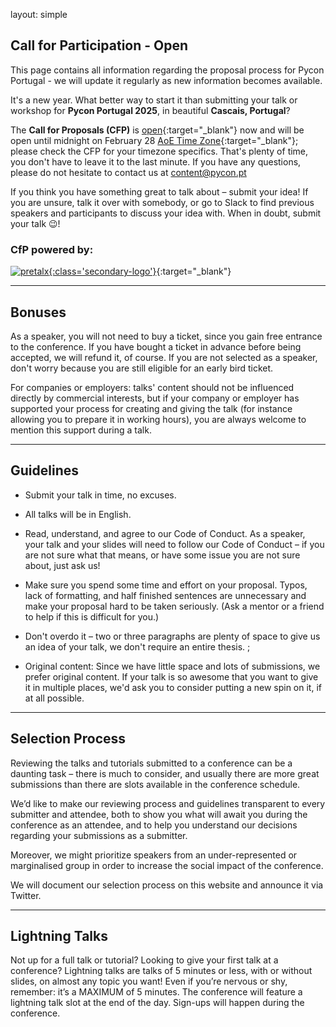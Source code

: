 layout: simple

[//]: # (## Call for Participation - Now Closed)

[//]: # ()
[//]: # (Thank you to everyone who showed interest and submitted their talks and workshops for PyCon Portgual 2024, set to take place in the beautiful city of Altice Forum, Braga. The Call for Proposals &#40;CFP&#41; officially closed at 23:59 &#40;UTC&#41;,)

[//]: # ()
[//]: # (We have been overwhelmed by the enthusiasm and diversity of the proposals received, covering a wide range of both technical and non-technical topics. It's inspiring to see such vibrant participation from both new and seasoned speakers, reflecting the inclusive and supportive spirit of the PyCon community.)

[//]: # ()
[//]: # (**What Happens Next?**)

[//]: # (Our review team is now working diligently to evaluate all the submissions. We aim to craft a comprehensive program that caters to all skill levels and interests, ensuring a rewarding experience for all attendees. Selected speakers will be notified, and the full conference schedule will be announced shortly thereafter. Stay tuned for updates!)

[//]: # ()
[//]: # (**Missed the CFP Deadline**)

[//]: # (If you missed this year's CFP deadline but still wish to contribute, there are plenty of other ways to get involved. We encourage you to participate in the PyCon Portgual [Slack channel]&#40;https://join.slack.com/t/pyconportugal/shared_invite/zt-1ckszg1ye-QDgxx3lOkC15Ocal8xhCSg&#41;, where you can engage with the community, offer support, or even find collaboration opportunities. Your involvement doesn't have to end with the CFP - the Python community thrives on continuous sharing and support.)

[//]: # ()
[//]: # (**Stay Connected**)

[//]: # (For the latest updates, remember to follow us on Twitter [PyCon Portgual]&#40;https://x.com/PyConPT&#41; and check our official website regularly. We'll be sharing more information about the conference schedule, speakers, and other exciting activities planned for PyCon Portgual 2024 in ViAltice Forum, Braga.)

[//]: # ()
[//]: # (**Questions or Suggestions?**)

[//]: # (Our team is here to assist you. Should you have any questions or suggestions, please feel free to reach out to us at content@pycon.pt. We're committed to making PyCon Portgual 2024 an inclusive, engaging, and memorable event for everyone.)

[//]: # ()
[//]: # (Thank you once again for your enthusiasm and participation. We can't wait to see you in Braga and explore the amazing world of Ptyhon together!)

[//]: # ()
[//]: # (We'll see you in Braga!)

[//]: # ()
[//]: # (If you have any questions, please do not hesitate to contact us at [content@pycon.pt]&#40;mailto:content@pycon.pt&#41;. Don't forget to follow us on Twitter [@PyCon PT]&#40;https://x.com/PyConPT&#41;{:target="\_blank"} for the latest up to date information!)


## Call for Participation - Open

This page contains all information regarding the proposal process for Pycon Portugal - we will update it regularly as new information becomes available.

It's a new year. What better way to start it than submitting your talk or workshop for **Pycon Portugal 2025**, in beautiful **Cascais, Portugal**? 

The **Call for Proposals (CFP)** is [open](https://pretalx.evolutio.pt/pycon-portugal-2025/cfp){:target="_blank"} now and will be open until midnight on February 28 [AoE Time Zone](https://www.timeanddate.com/time/zones/aoe){:target="_blank"}; please check the CFP for your timezone specifics. That's plenty of time, you don't have to leave it to the last minute. If you have any questions, please do not hesitate to contact us at [content@pycon.pt](mailto:content@pycon.pt)

If you think you have something great to talk about – submit your idea! If you are unsure, talk it over with somebody, or go to Slack to find previous speakers and participants to discuss your idea with. When in doubt, submit your talk 😉! 



### CfP powered by:

[![pretalx](/static/images/other/pretalx.svg){:class='secondary-logo'}](https://pretalx.com/p/about/){:target="_blank"}

<hr class="green-line">

[//]: # (## Schedule ️)

[//]: # ()
[//]: # (* Talks - October 17, 18)

[//]: # ()
[//]: # (* Workshops - October 19)

[//]: # ()
[//]: # (The conference will take place from 9AM to 6PM.)

[//]: # ()
[//]: # (Follow us on social media for up-to-date information - see footer below!)

[//]: # ()
[//]: # (<hr class="blue-line">)

[//]: # (## Topics)

[//]: # ()
[//]: # (* Python internals and challenges in modern development.)

[//]: # ()
[//]: # (* Wild ideas, clever hacks, surprising or cool use cases.)

[//]: # ()
[//]: # (* Improving Python developers’ lives.)

[//]: # ()
[//]: # (* Pushing Python to its limits.)

[//]: # ()
[//]: # (* Fundamentals, in a modern light.)

[//]: # ()
[//]: # (* The Python community, culture, history, past, present & future, the why, the who, and the what of it all.)

[//]: # ()
[//]: # (* Security.)

[//]: # ()
[//]: # (* Whatever you deem appropriate – it's your conference, after all!)

[//]: # ()
[//]: # (You may think that your idea is not suited to PyCon Portugal, or that you couldn't possibly present it well, or that others will do it better. We want to prove you wrong. Read more on [Why You, Too, Should Speak at a Conference]&#40;https://www.womenwhocode.com/blog/why-you-too-should-speak-at-a-conference&#41;{:target="_blank"}, which applies to speaking at PyCon Portugal!)

[//]: # ()
[//]: # (If you would like to ask a question, you are always welcome to write to the content committee: [content@pycon.pt]&#40;mailto:content@pycon.pt&#41;.)

[//]: # ()
[//]: # (<hr class="green-line">)

## Bonuses

As a speaker, you will not need to buy a ticket, since you gain free entrance to the conference. If you have bought a ticket in advance before being accepted, we will refund it, of course. If you are not selected as a speaker, don't worry because you are still eligible for an early bird ticket.

For companies or employers: talks' content should not be influenced directly by commercial interests, but if your company or employer has supported your process for creating and giving the talk (for instance allowing you to prepare it in working hours), you are always welcome to mention this support during a talk.

<hr class="blue-line">

## Guidelines

* Submit your talk in time, no excuses.

* All talks will be in English.

* Read, understand, and agree to our Code of Conduct. As a speaker, your talk and your slides will need to follow our Code of Conduct – if you are not sure what that means, or have some issue you are not sure about, just ask us!

* Make sure you spend some time and effort on your proposal. Typos, lack of formatting, and half finished sentences are unnecessary and make your proposal hard to be taken seriously. (Ask a mentor or a friend to help if this is difficult for you.)

* Don't overdo it – two or three paragraphs are plenty of space to give us an idea of your talk, we don't require an entire thesis. ;

* Original content: Since we have little space and lots of submissions, we prefer original content. If your talk is so awesome that you want to give it in multiple places, we'd ask you to consider putting a new spin on it, if at all possible.

<hr class="green-line">

## Selection Process️

Reviewing the talks and tutorials submitted to a conference can be a daunting task – there is much to consider, and usually there are more great submissions than there are slots available in the conference schedule.

We’d like to make our reviewing process and guidelines transparent to every submitter and attendee, both to show you what will await you during the conference as an attendee, and to help you understand our decisions regarding your submissions as a submitter.

Moreover, we might prioritize speakers from an under-represented or marginalised group in order to increase the social impact of the conference.

We will document our selection process on this website and announce it via Twitter.

<hr class="blue-line">

## Lightning Talks️

Not up for a full talk or tutorial? Looking to give your first talk at a conference? Lightning talks are talks of 5 minutes or less, with or without slides, on almost any topic you want! Even if you’re nervous or shy, remember: it’s a MAXIMUM of 5 minutes. The conference will feature a lightning talk slot at the end of the day. Sign-ups will happen during the conference.
